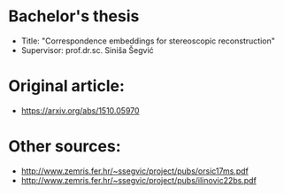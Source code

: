 # Bachelor's thesis
* Title: "Correspondence embeddings for stereoscopic reconstruction" <br />
* Supervisor: prof.dr.sc. Siniša Šegvić
# Original article: <br /> 
* https://arxiv.org/abs/1510.05970  <br /> 
# Other sources: <br /> 
* http://www.zemris.fer.hr/~ssegvic/project/pubs/orsic17ms.pdf  <br /> 
* http://www.zemris.fer.hr/~ssegvic/project/pubs/ilinovic22bs.pdf <br /> 


